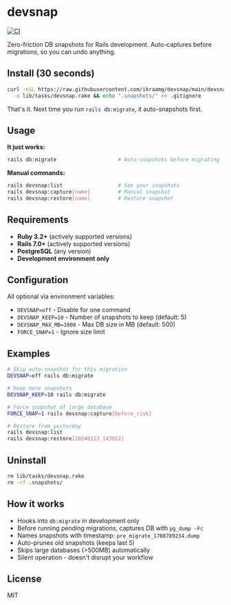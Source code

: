 # devsnap

[![CI](https://github.com/ikraamg/devsnap/actions/workflows/ci.yml/badge.svg)](https://github.com/ikraamg/devsnap/actions/workflows/ci.yml)

Zero-friction DB snapshots for Rails development. Auto-captures before migrations, so you can undo anything.

## Install (30 seconds)

```bash
curl -sSL https://raw.githubusercontent.com/ikraamg/devsnap/main/devsnap.rake \
  -o lib/tasks/devsnap.rake && echo ".snapshots/" >> .gitignore
```

That's it. Next time you run `rails db:migrate`, it auto-snapshots first.

## Usage

**It just works:**
```bash
rails db:migrate                    # Auto-snapshots before migrating
```

**Manual commands:**
```bash
rails devsnap:list                  # See your snapshots
rails devsnap:capture[name]         # Manual snapshot
rails devsnap:restore[name]         # Restore snapshot
```

## Requirements

- **Ruby 3.2+** (actively supported versions)
- **Rails 7.0+** (actively supported versions) 
- **PostgreSQL** (any version)
- **Development environment only**

## Configuration

All optional via environment variables:

- `DEVSNAP=off` - Disable for one command
- `DEVSNAP_KEEP=10` - Number of snapshots to keep (default: 5)
- `DEVSNAP_MAX_MB=1000` - Max DB size in MB (default: 500)
- `FORCE_SNAP=1` - Ignore size limit

## Examples

```bash
# Skip auto-snapshot for this migration
DEVSNAP=off rails db:migrate

# Keep more snapshots
DEVSNAP_KEEP=10 rails db:migrate

# Force snapshot of large database
FORCE_SNAP=1 rails devsnap:capture[before_risk]

# Restore from yesterday
rails devsnap:list
rails devsnap:restore[20240123_143022]
```

## Uninstall

```bash
rm lib/tasks/devsnap.rake
rm -rf .snapshots/
```

## How it works

- Hooks into `db:migrate` in development only
- Before running pending migrations, captures DB with `pg_dump -Fc`
- Names snapshots with timestamp: `pre_migrate_1708789234.dump`
- Auto-prunes old snapshots (keeps last 5)
- Skips large databases (>500MB) automatically
- Silent operation - doesn't disrupt your workflow

## License

MIT